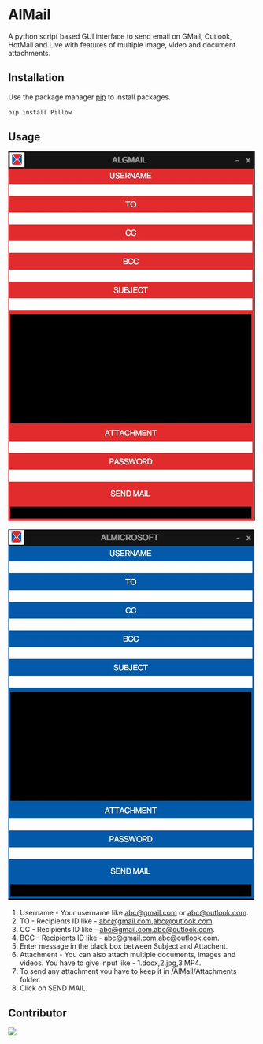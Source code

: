 # AlMail

A python script based GUI interface to send email on GMail, Outlook, HotMail and Live with features of multiple image, video and document attachments.

## Installation

Use the package manager [pip](https://pip.pypa.io/en/stable/) to install packages.

```bash
pip install Pillow
```

## Usage

![](/TestGmail.JPG)

![](/TestOutlook.JPG)

1. Username - Your username like abc@gmail.com or abc@outlook.com.
2. TO - Recipients ID like - abc@gmail.com,abc@outlook.com.
3. CC - Recipients ID like - abc@gmail.com,abc@outlook.com.
4. BCC - Recipients ID like - abc@gmail.com,abc@outlook.com.
5. Enter message in the black box between Subject and Attachent.
6. Attachment - You can also attach multiple documents, images and videos. You have to give input like - 1.docx,2.jpg,3.MP4.
7. To send any attachment you have to keep it in /AlMail/Attachments folder.
8. Click on SEND MAIL.

## Contributor

<a href="https://github.com/alankarartist/ALMAIL/graphs/contributors">
    <img src="https://contrib.rocks/image?repo=alankarartist/ALMAIL" />
</a>